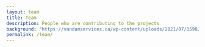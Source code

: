 ```yaml
---
layout: team
title: Team
description: People who are contributing to the projects
background: "https://vandamservices.ca/wp-content/uploads/2021/07/1598245576.png"
permalink: /team/
---
```


[//]: # (On this page you can list team members by defining them in [`_data/team.yml`]&#40;https://raw.githubusercontent.com/peterdesmet/petridish/main/_data/team.yml&#41;.)
